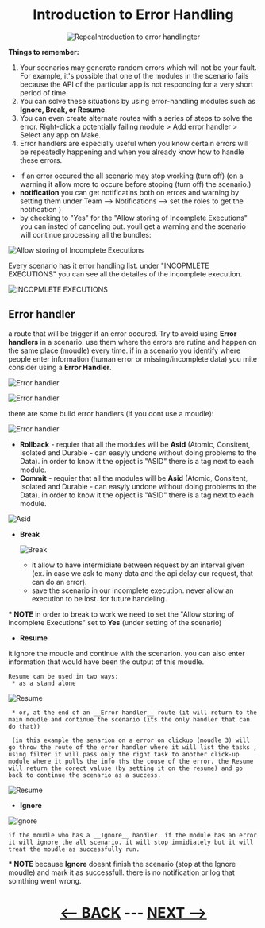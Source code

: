 <div align="center">

# Introduction to Error Handling


![RepeaIntroduction to error handlingter](pic/l3introductiontoerrorhandeling.gif)

</div>

__Things to remember:__

1. Your scenarios may generate random errors which will not be your fault. For example, it's possible that one of the modules in the scenario fails because the API of the particular app is not responding for a very short period of time.
2. You can solve these situations by using error-handling modules such as __Ignore, Break, or Resume__.
3. You can even create alternate routes with a series of steps to solve the error. Right-click a potentially failing module > Add error handler > Select any app on Make.
4. Error handlers are especially useful when you know certain errors will be repeatedly happening and when you already know how to handle these errors.


  * If an error occured the all scenario may stop working (turn off) (on a warning it allow more to occure before stoping (turn off) the scenario.)
  * __notification__ you can get notificatins both on errors and warning by setting them under Team --> Notifications --> set the roles to get the notification )
  * by checking to "Yes" for the "Allow storing of Incomplete Executions" you can insted of canceling out. youll get a warning and the scenario will continue processing all the bundles:

![Allow storing of Incomplete Executions](pic/l3introductiontoerrorhandelingallowstoring.gif)

Every scenario has it error handling list. under "INCOPMLETE EXECUTIONS" you can see all the detailes of the incomplete execution.

![INCOPMLETE EXECUTIONS](pic/l3introductiontoerrorhandelingincompleteexecutions.gif)

## Error handler

a route that will be trigger if an error occured.
Try to avoid using __Error handlers__ in a scenario. use them where the errors are rutine and happen on the same place (moudle) every time.
if in a scenario you identify where people enter information (human error or missing/incomplete data) you mite consider using a __Error Handler__.

![Error handler](pic/l3introductiontoerrorhandelingadderrorhandler.gif)

![Error handler](pic/l3introductiontoerrorhandelingerrorhandler.gif)

there are some build error handlers (if you dont use a moudle):

![Error handler](pic/l3introductiontoerrorhandelingadderrorhandlertypes.gif)

  * __Rollback__ - requier that all the modules will be __Asid__ (Atomic, Consitent, Isolated and Durable - can easyly undone without doing problems to the Data). in order to know it the opject is "ASID" there is a tag next to each module.
 * __Commit__ - requier that all the modules will be __Asid__ (Atomic, Consitent, Isolated and Durable - can easyly undone without doing problems to the Data). in order to know it the opject is "ASID" there is a tag next to each module.
   
![Asid](pic/l3introductiontoerrorhandelingasid.gif)
    
 
  * __Break__

    ![Break](pic/l3introductiontoerrorhandelingbreak.gif)
    
    * it allow to have intermidiate between request by an interval given (ex. in case we ask to many data and the api delay our request, that can do an error).
    * save the scenario in our incomplete execution. never allow an execution to be lost. for future handeling.

__* NOTE__ in order to break to work we need to set the "Allow storing of incomplete Executions" set to __Yes__ (under setting of the scenario)

    
  * __Resume__

it ignore the moudle and continue with the scenarion. you can also enter information that would have been the output of this moudle. 

    Resume can be used in two ways:
     * as a stand alone

![Resume](pic/l3introductiontoerrorhandelingresume.gif)
       
     * or, at the end of an __Error handler__ route (it will return to the main moudle and continue the scenario (its the only handler that can do that))

     (in this example the senarion on a error on clickup (moudle 3) will go throw the route of the error handler where it will list the tasks , using filter it will pass only the right task to another click-up module where it pulls the info ths the couse of the error. the Resume will return the corect valuse (by setting it on the resume) and go back to continue the scenario as a success.
     
![Resume](pic/l3introductiontoerrorhandelingresume1.gif)
    
  * __Ignore__

![Ignore](pic/l3introductiontoerrorhandelingignore.gif)

    if the moudle who has a __Ignore__ handler. if the module has an error it will ignore the all scenario. it will stop immidiately but it will treat the moudle as successfully run.
__* NOTE__ because __Ignore__ doesnt finish the scenario (stop at the Ignore moudle) and mark it as successfull. there is no notification or log that somthing went wrong.



<div align="center">


  
# [<-- BACK](l3built-inapps.md) --- [NEXT -->](l3introductiontowebhooks.md)
</div>
